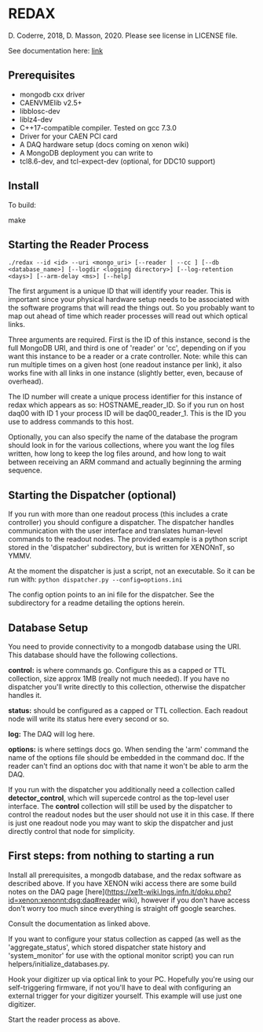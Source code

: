 # REDAX
D. Coderre, 2018, D. Masson, 2020. Please see license in LICENSE file.

See documentation here: [link](https://axfoundation.github.io/redax)
## Prerequisites

* mongodb cxx driver
* CAENVMElib v2.5+
* libblosc-dev
* liblz4-dev
* C++17-compatible compiler. Tested on gcc 7.3.0
* Driver for your CAEN PCI card
* A DAQ hardware setup (docs coming on xenon wiki)
* A MongoDB deployment you can write to
* tcl8.6-dev, and tcl-expect-dev (optional, for DDC10 support)

## Install

To build:

make

## Starting the Reader Process
```
./redax --id <id> --uri <mongo_uri> [--reader | --cc ] [--db <database_name>] [--logdir <logging directory>] [--log-retention <days>] [--arm-delay <ms>] [--help]
```
The first argument is a unique ID that will identify your reader. This is important since your physical hardware setup needs to be associated with the software programs that will read the things out. So you probably want to map out ahead of time which reader processes will read out which optical links.

Three arguments are required. First is the ID of this instance, second is the full MongoDB URI, and third is one of 'reader' or 'cc', depending on if you want this instance to be a reader or a crate controller. Note: while this can run multiple times on a given host (one readout instance per link), it also works fine with all links in one instance (slightly better, even, because of overhead).

The ID number will create a unique process identifier for this instance of redax which appears as so: HOSTNAME_reader_ID. So if you run on host daq00 with ID 1 your process ID will be daq00_reader_1. This is the ID you use to address commands to this host.

Optionally, you can also specify the name of the database the program should look in for the various collections, where you want the log files written, how long to keep the log files around, and how long to wait between receiving an ARM command and actually beginning the arming sequence.

## Starting the Dispatcher (optional)

If you run with more than one readout process (this includes a crate controller) you should configure a dispatcher. The dispatcher handles communication with the user interface and translates human-level commands to the readout nodes. The provided example is a python script stored in the 'dispatcher' subdirectory, but is written for XENONnT, so YMMV.

At the moment the dispatcher is just a script, not an executable. So it can be run with:
`python dispatcher.py --config=options.ini`

The config option points to an ini file for the dispatcher. See the subdirectory for a readme detailing the options herein.

## Database Setup

You need to provide connectivity to a mongodb database using the URI.
This database should have the following collections.

**control:** is where commands go. Configure this as a capped or TTL collection, size approx 1MB (really not much needed). If you have no dispatcher you'll write directly to this collection, otherwise the dispatcher handles it.

**status:** should be configured as a capped or TTL collection. Each readout
node will write its status here every second or so.

**log:** The DAQ will log here.

**options:** is where settings docs go. When sending the 'arm' command
the name of the options file should be embedded in the command doc.
If the reader can't find an options doc with that name it won't be
able to arm the DAQ.

If you run with the dispatcher you additionally need a collection called **detector_control**, which will supercede control as the top-level user interface. The **control** collection will still be used by the dispatcher to control the readout nodes but the user should not use it in this case. If there is just one readout node you may want to skip the dispatcher and just directly control that node for simplicity.

## First steps: from nothing to starting a run

Install all prerequisites, a mongodb database, and the redax software as described above. If you have XENON wiki access there are some build notes on the DAQ page [here](https://xe1t-wiki.lngs.infn.it/doku.php?id=xenon:xenonnt:dsg:daq#reader wiki), however if you don't have access don't worry too much since everything is straight off google searches.

Consult the documentation as linked above.

If you want to configure your status collection as capped (as well as the 'aggregate_status', which stored dispatcher state history and 'system_monitor' for use with the optional monitor script) you can run helpers/initialize_databases.py.

Hook your digitizer up via optical link to your PC. Hopefully you're using our self-triggering firmware, if not you'll have to deal with configuring an external trigger for your digitizer yourself. This example will use just one digitizer.

Start the reader process as above.
